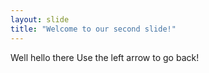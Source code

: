 ```yaml
---
layout: slide
title: "Welcome to our second slide!"
---
```

Well hello there
Use the left arrow to go back!
